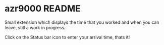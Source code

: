 # azr9000 README

Small extension which displays the time that you worked and when you can leave, still a work in progress. 

Click on the Status bar icon to enter your arrival time, thats it!
